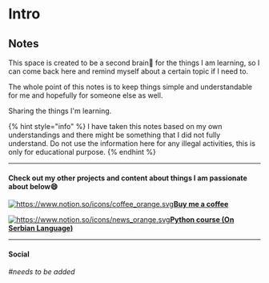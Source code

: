 # Intro

## Notes

This space is created to be a second brain:brain: for the things I am learning, so I can come back here and remind myself about a certain topic if I need to.

The whole point of this notes is to keep things simple and understandable for me and hopefully for someone else as well.

Sharing the things I'm learning.

{% hint style="info" %}
I have taken this notes based on my own understandings and there might be something that I did not fully understand. Do not use the information here for any illegal activities, this is only for educational purpose.
{% endhint %}

***

#### Check out my other projects and content about things I am passionate about below😄

[<img src="https://www.notion.so/icons/coffee_orange.svg" alt="https://www.notion.so/icons/coffee_orange.svg" data-size="line">**Buy me a coffee**](https://www.buymeacoffee.com/bata_mladen)

[<img src="https://www.notion.so/icons/news_orange.svg" alt="https://www.notion.so/icons/news_orange.svg" data-size="line">**Python course (On Serbian Language)**](https://www.buymeacoffee.com/bata_mladen/e/231937)

***

#### **Social**

_#needs to be added_
